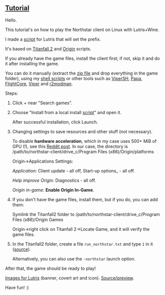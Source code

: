 ## [Tutorial](https://www.reddit.com/r/titanfall/comments/zxvhbu/i_made_lutris_install_scripts_linux_for_titanfall)
Hello.

This tutorial's on how to play the Northstar client on Linux with Lutris+Wine.

I made a [script](https://github.com/begin-theadventure/lutris-scripts/releases/tag/Northstar) for Lutris that will set the prefix.

It's based on [Titanfall 2](https://lutris.net/games/titanfall-2) and [Origin](https://lutris.net/games/origin) scripts.

If you already have the game files, install the client first; if not, skip it and do it after installing the game.

You can do it manually (extract the [zip file](https://github.com/R2Northstar/Northstar/releases) and drop everything in the game folder), using my [shell scripts](https://github.com/begin-theadventure/northstar-upllers) or other tools such as [ViperSH](https://github.com/0neGal/viper-sh), [Papa](https://github.com/AnActualEmerald/papa), [FlightCore](https://github.com/R2NorthstarTools/FlightCore), [Viper](https://github.com/0neGal/viper) and [r2modman](https://github.com/ebkr/r2modmanPlus).

Steps:

1. Click + near "Search games".

2. Choose "Install from a local install [script](https://github.com/begin-theadventure/lutris-scripts/releases/download/Northstar/northstar-client-origin.json)" and open it.

    After successful installation, click Launch.

3. Changing settings to save resources and other stuff (not necessary).

    To disable **hardware acceleration**, which in my case uses 500+ MiB of GPU (!), see this [Reddit post](https://www.reddit.com/r/origin/comments/q8o9gv/disable_origin_client_hardware_acceleration). In our case, the directory is /path/to/northstar-client/drive_c/Program Files (x86)/Origin/platforms

    Origin->Applications Settings:

    _Application_: Client update - all off, Start-up options_ - all off.

    _Help improve Origin_: Diagnostics - all off.

    _Origin in-game_: **Enable Origin In-Game**.

4. If you don't have the game files, install them, but if you do, you can add them:

    Symlink the Titanfall2 folder to /path/to/northstar-client/drive_c/Program Files (x86)/Origin Games

    Origin->right click on Titanfall 2->Locate Game, and it will verify the game files.

5. In the Titanfall2 folder, create a file `run_northstar.txt` and type `1` in it ([source](https://github.com/R2Northstar/NorthstarLauncher/pull/19)).

    Alternatively, you can also use the `-northstar` launch option.

After that, the game should be ready to play!

[Images for Lutris](https://github.com/begin-theadventure/lutris-scripts/tree/main/lutris-scripts/Northstar/images/NorthstarImagesLutris#readme) (banner, covert art and icon). [Source/preview](https://github.com/R2NorthstarTools/NorthstarLogo).

Have fun! :)
